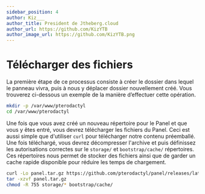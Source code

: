 ```yaml
---
sidebar_position: 4
author: Kiz___
author_title: President de Jtheberg.cloud
author_url: https://github.com/KizYTB
author_image_url: https://github.com/KizYTB.png
---
```


# Télécharger des fichiers

La première étape de ce processus consiste à créer le dossier dans lequel le panneau vivra, puis à nous y déplacer dossier nouvellement créé. Vous trouverez ci-dessous un exemple de la manière d’effectuer cette opération.

```bash
mkdir -p /var/www/pterodactyl
cd /var/www/pterodactyl
```

Une fois que vous avez créé un nouveau répertoire pour le Panel et que vous y êtes entré, vous devrez télécharger les fichiers du Panel. Ceci est aussi simple que d'utiliser `curl` pour télécharger notre contenu préemballé. Une fois téléchargé, vous devrez décompresser l'archive et puis définissez les autorisations correctes sur le `storage/` et `bootstrap/cache/` répertoires. Ces répertoires nous permet de stocker des fichiers ainsi que de garder un cache rapide disponible pour réduire les temps de chargement.

```bash
curl -Lo panel.tar.gz https://github.com/pterodactyl/panel/releases/latest/download/panel.tar.gz
tar -xzvf panel.tar.gz
chmod -R 755 storage/* bootstrap/cache/
```
